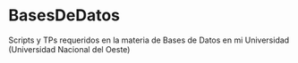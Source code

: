 # BasesDeDatos
Scripts y TPs requeridos en la materia de Bases de Datos en mi Universidad (Universidad Nacional del Oeste)
